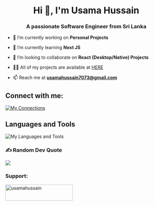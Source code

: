 <h1 align="center">Hi 👋, I'm Usama Hussain</h1>
<h3 align="center">A passionate Software Engineer from Sri Lanka</h3>

- 🔭 I’m currently working on **Personal Projects**

- 🌱 I’m currently learning **Next JS**

- 👯 I’m looking to collaborate on **React (Desktop/Native) Projects**

- 👨‍💻 All of my projects are available at [HERE](https://github.com/Usamahussain7073)

- 📫 Reach me at **usamahussain7073@gmail.com**


## **Connect with me:**

[![My Connections](https://skillicons.dev/icons?i=linkedin)](https://www.linkedin.com/in/usamahussain7073/)

## **Languages and Tools**
![My Languages and Tools](https://skillicons.dev/icons?i=react,redux,nodejs,mongodb,express,materialui,firebase,graphql,azure,bootstrap,dotnet,php,js,py,mysql,jquery,selenium,html,css,git,bash,powershell,visualstudio,vscode,linux,ps&perline=13)

### ✍️ Random Dev Quote
![](https://quotes-github-readme.vercel.app/api?type=vetical&theme=radical)

<h3 align="left">Support:</h3>
<p><a href="https://www.buymeacoffee.com/usamahussain"> <img align="left" src="https://cdn.buymeacoffee.com/buttons/v2/default-yellow.png" height="50" width="210" alt="usamahussain" /></a></p><br><br>

